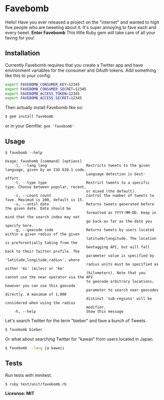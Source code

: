 # Favebomb

Hello! Have you ever released a project on the "internet" and wanted to high five people who are tweeting about it. It's super annoying to fave each and every tweet. **Enter Favebomb** This little Ruby gem will take care of all your faving for you!

## Installation

Currently Favebomb requires that you create a Twitter app and have environment variables for the consumer and OAuth tokens. Add something like this to your config:

``` bash
export FAVEBOMB_CONSUMER_KEY=12345
export FAVEBOMB_CONSUMER_SECRET=12345
export FAVEBOMB_ACCESS_TOKEN=12345
export FAVEBOMB_ACCESS_SECRET=12345
```

Then actually install Favebomb like so:

``` bash
$ gem install favebomb
```
or in your Gemfile: `gem 'favebomb'`

## Usage

```
$ favebomb --help

Usage: favebomb [command] [options]
    -l, --lang lang                  Restricts tweets to the given language, given by an ISO 639-1 code.
                                     Language detection is best-effort.
    -t, --type type                  Restrict tweets to a specific type. Choose between popular, recent,
                                     or mixed (the default).
    -c, --count count                Control the number of tweets to fave. Maximum is 100, default is 15.
    -u, --until date                 Returns tweets generated before the given date. Date should be
                                     formatted as YYYY-MM-DD. Keep in mind that the search index may not 
                                     go back as far as the date you specify here.
    -g, --geocode code               Returns tweets by users located within a given radius of the given
                                     latitude/longitude. The location is preferentially taking from the
                                     Geotagging API, but will fall back to their Twitter profile. The
                                     parameter value is specified by 'latitude,longitude,radius', where
                                     radius units must be specified as either 'mi' (miles) or 'km'
                                     (kilometers). Note that you cannot use the near operator via the API
                                     to geocode arbitrary locations; however you can use this geocode
                                     parameter to search near geocodes directly. A maximum of 1,000
                                     distinct 'sub-regions' will be considered when using the radius
                                     modifier.
    -h, --help                       Show this message
```

Let's search Twitter for the term "bieber" and fave a bunch of Tweets.

``` bash
$ favebomb bieber
```

Or what about searching Twitter for "kawaii" from users located in Japan.

``` bash
$ favebomb --lang ja kawaii
```

## Tests

Run tests with minitest.

```
$ ruby test/unit/favebomb.rb
```

**Licesnse: MIT**
